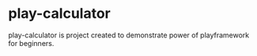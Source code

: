 # play-calculator
play-calculator is project created to demonstrate power of playframework for beginners.
